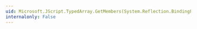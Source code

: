 ```yaml
---
uid: Microsoft.JScript.TypedArray.GetMembers(System.Reflection.BindingFlags)
internalonly: False
---
```

